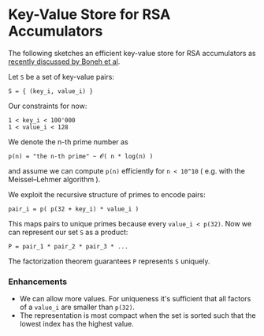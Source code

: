 # Key-Value Store for RSA Accumulators

The following sketches an efficient key-value store for RSA accumulators as [recently discussed by Boneh et al](https://eprint.iacr.org/2018/1188.pdf).


Let `S` be a set of key-value pairs:
```
S = { (key_i, value_i) }
```

Our constraints for now:

```
1 < key_i < 100'000
1 < value_i < 128
```

We denote the n-th prime number as 
```
p(n) = "the n-th prime" ~ 𝓞( n * log(n) )
```
and assume we can compute `p(n)` efficiently for `n < 10^10` ( e.g. with the Meissel–Lehmer algorithm ).

We exploit the recursive structure of primes to encode pairs:
```
pair_i = p( p(32 + key_i) * value_i )
```
This maps pairs to unique primes because every `value_i < p(32)`. Now we can represent our set `S` as a product:
```
P = pair_1 * pair_2 * pair_3 * ...
```

The factorization theorem guarantees `P` represents `S` uniquely.



### Enhancements
- We can allow more values. For uniqueness it's sufficient that all factors of a `value_i` are smaller than `p(32)`.
- The representation is most compact when the set is sorted such that the lowest index has the highest value.
